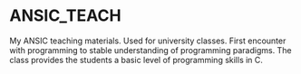 # ANSIC_TEACH

My ANSIC teaching materials. Used for university classes. 
First encounter with programming to stable understanding of programming paradigms. The class provides the students a basic level of programming skills in C.  
